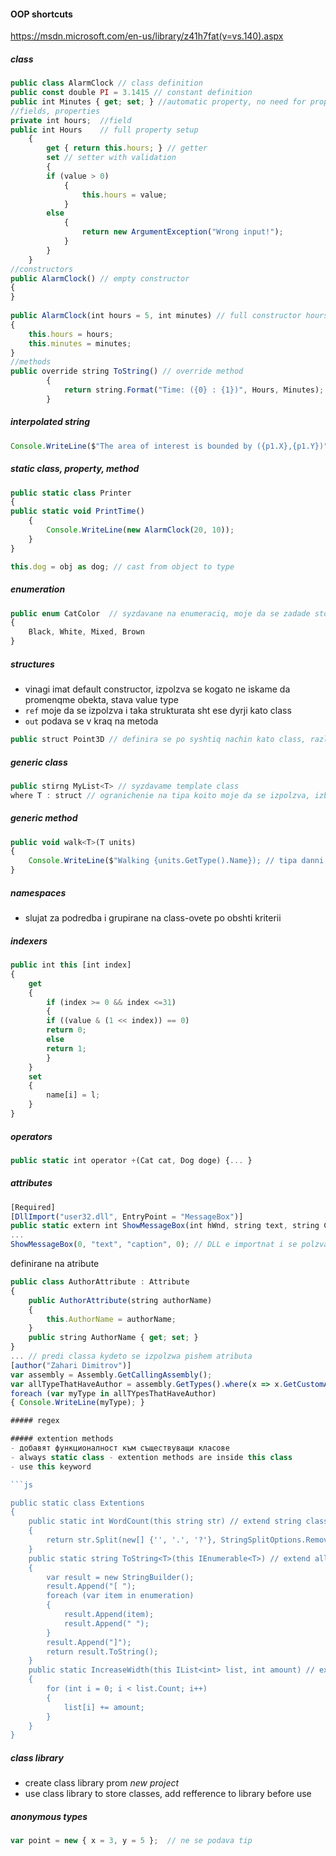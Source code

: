 #### OOP shortcuts
https://msdn.microsoft.com/en-us/library/z41h7fat(v=vs.140).aspx
##### class
```js
public class AlarmClock // class definition
public const double PI = 3.1415 // constant definition
public int Minutes { get; set; } //automatic property, no need for property setup
//fields, properties
private int hours;  //field
public int Hours    // full property setup
	{
		get { return this.hours; } // getter
		set // setter with validation
		{ 
		if (value > 0)
			{
				this.hours = value;
			}
		else 
			{
				return new ArgumentException("Wrong input!");
			}
		} 
	}
//constructors
public AlarmClock() // empty constructor
{ 
}
        
public AlarmClock(int hours = 5, int minutes) // full constructor hours is optional field
{
	this.hours = hours;
	this.minutes = minutes;
}
//methods
public override string ToString() // override method
        {
            return string.Format("Time: ({0} : {1})", Hours, Minutes);
        }
```
##### interpolated string 
```js
Console.WriteLine($"The area of interest is bounded by ({p1.X},{p1.Y})") // izpolzva se stoinostta na tova koeto e v kydravite skobi
```
##### static class, property, method
```js
public static class Printer
{
public static void PrintTime()
	{
		Console.WriteLine(new AlarmClock(20, 10));
	}
}
```
```js
this.dog = obj as dog; // cast from object to type
```
##### enumeration
```js
public enum CatColor  // syzdavane na enumeraciq, moje da se zadade stoinost, ako ne iskame defaultnata (0, 1, 2..)
{
	Black, White, Mixed, Brown
}
```
##### structures
- vinagi imat default constructor, izpolzva se kogato ne iskame da promenqme obekta, stava value type
- ```ref``` moje da se izpolzva i taka strukturata sht ese dyrji kato class
- ```out``` podava se v kraq na metoda

```js
public struct Point3D // definira se po syshtiq nachin kato class, razlikata e che e value type promenliva
```
##### generic class
```js
public stirng MyList<T> // syzdavame template class
where T : struct // ogranichenie na tipa koito moje da se izpolzva, izbroqvat se v opredelen red
```
##### generic method
```js
public void walk<T>(T units)
{
	Console.WriteLine($"Walking {units.GetType().Name}); // tipa danni e neopredelen (izkarva imeto na tipa)
}
```
##### namespaces  
- slujat za podredba i grupirane na class-ovete po obshti kriterii

##### indexers  
```js
public int this [int index] 
{
	get
	{
		if (index >= 0 && index <=31)
		{
		if ((value & (1 << index)) == 0)
		return 0;
		else
		return 1;
		}
	}
	set
	{
		name[i] = l;
	}
}
```

##### operators  
```js
public static int operator +(Cat cat, Dog doge) {... }
```

##### attributes  
```js
[Required]
[DllImport("user32.dll", EntryPoint = "MessageBox")]
public static extern int ShowMessageBox(int hWnd, string text, string Caption, int tupe);
...
ShowMessageBox(0, "text", "caption", 0); // DLL e importnat i se polzva
```
definirane na atribute
```js
public class AuthorAttribute : Attribute
{
	public AuthorAttribute(string authorName)
	{
		this.AuthorName = authorName;
	}
	public string AuthorName { get; set; }
}
... // predi classa kydeto se izpolzwa pishem atributa
[author("Zahari Dimitrov")]
var assembly = Assembly.GetCallingAssembly();
var allTypeThatHaveAuthor = assembly.GetTypes().where(x => x.GetCustomAttributes(typeof(AuthorAttribute).Count>0.ToList()));
foreach (var myType in allTYpesThatHaveAuthor)
{ Console.WriteLine(myType); }

##### regex  

##### extention methods  
- добавят функционалност към съществуващи класове
- always static class - extention methods are inside this class
- use this keyword

```js

public static class Extentions
{ 
	public static int WordCount(this string str) // extend string class
	{
		return str.Split(new[] {'', '.', '?'}, StringSplitOptions.RemoveEmptyEntities);
	}
	public static string ToString<T>(this IEnumerable<T>) // extend all INumerables
	{
		var result = new StringBuilder();
		result.Append("[ ");
		foreach (var item in enumeration)
		{
			result.Append(item);
			result.Append(" ");
		}
		result.Append("]");
		return result.ToString();
	}
	public static IncreaseWidth(this IList<int> list, int amount) // extend all <int> lists
	{
		for (int i = 0; i < list.Count; i++)
		{
			list[i] += amount;
		}
	}
}
```
##### class library
- create class library prom *new project*
- use class library to store classes, add refference to library before use

##### anonymous types  

```js
var point = new { x = 3, y = 5 };  // ne se podava tip
```
